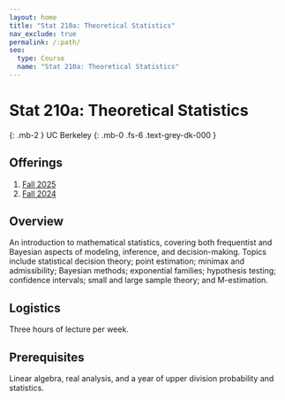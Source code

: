 ```yaml
---
layout: home
title: "Stat 210a: Theoretical Statistics"
nav_exclude: true
permalink: /:path/
seo:
  type: Course
  name: "Stat 210a: Theoretical Statistics"
---
```


# Stat 210a: Theoretical Statistics
{: .mb-2 }
UC Berkeley
{: .mb-0 .fs-6 .text-grey-dk-000 }



## Offerings

1. [Fall 2025](fall-2025)
1. [Fall 2024](fall-2024)




## Overview

An introduction to mathematical statistics, covering both frequentist and Bayesian aspects of modeling, inference, and decision-making. Topics include statistical decision theory; point estimation; minimax and admissibility; Bayesian methods; exponential families; hypothesis testing; confidence intervals; small and large sample theory; and M-estimation. 

## Logistics

Three hours of lecture per week. 

## Prerequisites

Linear algebra, real analysis, and a year of upper division probability and statistics. 
